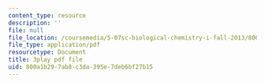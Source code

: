 ```yaml
---
content_type: resource
description: ''
file: null
file_location: /coursemedia/5-07sc-biological-chemistry-i-fall-2013/800a1b297ab8c3da395e7deb6bf27b15_qmqiF0YJ4LM.pdf
file_type: application/pdf
resourcetype: Document
title: 3play pdf file
uid: 800a1b29-7ab8-c3da-395e-7deb6bf27b15
---
```

